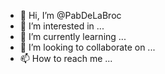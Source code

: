 - 👋 Hi, I’m @PabDeLaBroc
- 👀 I’m interested in ...
- 🌱 I’m currently learning ...
- 💞️ I’m looking to collaborate on ...
- 📫 How to reach me ...

<!---
PabDeLaBroc/PabDeLaBroc is a ✨ special ✨ repository because its `README.md` (this file) appears on your GitHub profile.
You can click the Preview link to take a look at your changes.
--->
